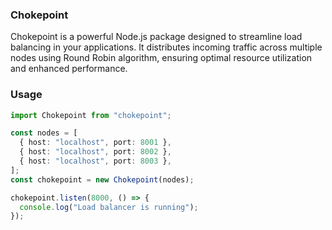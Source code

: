### Chokepoint
Chokepoint is a powerful Node.js package designed to streamline load balancing in your applications. It distributes incoming traffic across multiple nodes using Round Robin algorithm, ensuring optimal resource utilization and enhanced performance.

### Usage
```ts
import Chokepoint from "chokepoint";

const nodes = [
  { host: "localhost", port: 8001 },
  { host: "localhost", port: 8002 },
  { host: "localhost", port: 8003 },
];
const chokepoint = new Chokepoint(nodes);

chokepoint.listen(8000, () => {
  console.log("Load balancer is running");
});
```